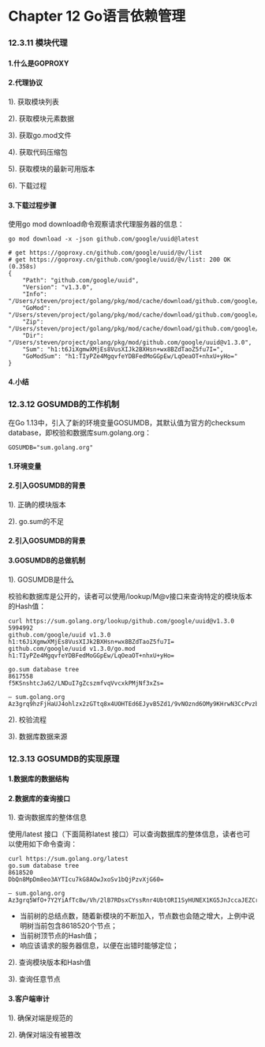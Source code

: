 # Chapter 12 Go语言依赖管理

### 12.3.11 模块代理

#### 1.什么是GOPROXY

#### 2.代理协议

1). 获取模块列表

2). 获取模块元素数据

3). 获取go.mod文件

4). 获取代码压缩包

5). 获取模块的最新可用版本

6). 下载过程

#### 3.下载过程步骤  
使用go mod download命令观察请求代理服务器的信息：
```text
go mod download -x -json github.com/google/uuid@latest

# get https://goproxy.cn/github.com/google/uuid/@v/list
# get https://goproxy.cn/github.com/google/uuid/@v/list: 200 OK (0.358s)
{
	"Path": "github.com/google/uuid",
	"Version": "v1.3.0",
	"Info": "/Users/steven/project/golang/pkg/mod/cache/download/github.com/google/uuid/@v/v1.3.0.info",
	"GoMod": "/Users/steven/project/golang/pkg/mod/cache/download/github.com/google/uuid/@v/v1.3.0.mod",
	"Zip": "/Users/steven/project/golang/pkg/mod/cache/download/github.com/google/uuid/@v/v1.3.0.zip",
	"Dir": "/Users/steven/project/golang/pkg/mod/github.com/google/uuid@v1.3.0",
	"Sum": "h1:t6JiXgmwXMjEs8VusXIJk2BXHsn+wx8BZdTaoZ5fu7I=",
	"GoModSum": "h1:TIyPZe4MgqvfeYDBFedMoGGpEw/LqOeaOT+nhxU+yHo="
}
```

#### 4.小结


### 12.3.12 GOSUMDB的工作机制

在Go 1.13中，引入了新的环境变量GOSUMDB，其默认值为官方的checksum database，即校验和数据库sum.golang.org：  
```text
GOSUMDB="sum.golang.org"
```

#### 1.环境变量


#### 2.引入GOSUMDB的背景

1). 正确的模块版本  

2). go.sum的不足

#### 2.引入GOSUMDB的背景


#### 3.GOSUMDB的总做机制

1). GOSUMDB是什么

校验和数据库是公开的，读者可以使用/lookup/M@v接口来查询特定的模块版本的Hash值：  
```text
curl https://sum.golang.org/lookup/github.com/google/uuid@v1.3.0
5994992
github.com/google/uuid v1.3.0 h1:t6JiXgmwXMjEs8VusXIJk2BXHsn+wx8BZdTaoZ5fu7I=
github.com/google/uuid v1.3.0/go.mod h1:TIyPZe4MgqvfeYDBFedMoGGpEw/LqOeaOT+nhxU+yHo=

go.sum database tree
8617558
f5KSnshtcJa62/LNDuI7gZcszmfvqVvcxkPMjNf3xZs=

— sum.golang.org Az3grq9hzFjHaUJ4ohlzx2zGTtq8x4UOHTEd6EJyvB5Zd1/9vNOznd6OMy9KHrwN3CcPvzbxaFPjUPRV+qFvpA2xqQo=
```

2). 校验流程

3). 数据库数据来源


### 12.3.13 GOSUMDB的实现原理

#### 1.数据库的数据结构

#### 2.数据库的查询接口

1). 查询数据库的整体信息

使用/latest 接口（下面简称latest 接口）可以查询数据库的整体信息，读者也可以使用如下命令查询：
```text
curl https://sum.golang.org/latest
go.sum database tree
8618520
DbQn8MpDm8eo3AYTIcu7kG8AOwJxoSv1bQjPzvXjG60=

— sum.golang.org Az3grq5WfO+7Y2YiAfTc8w/Vh/2lB7RDsxCYssRnr4UbtORI1SyHUNEX1KG5JnJccaJEZCr9FnTyD4XJy594u65WeQI=
```

- 当前树的总结点数，随着新模块的不断加入，节点数也会随之增大，上例中说明树当前包含8618520个节点；
- 当前树顶节点的Hash值；
- 响应该请求的服务器信息，以便在出错时能够定位；

2). 查询模块版本和Hash值

3). 查询任意节点

#### 3.客户端审计

1). 确保对端是规范的

2). 确保对端没有被篡改
